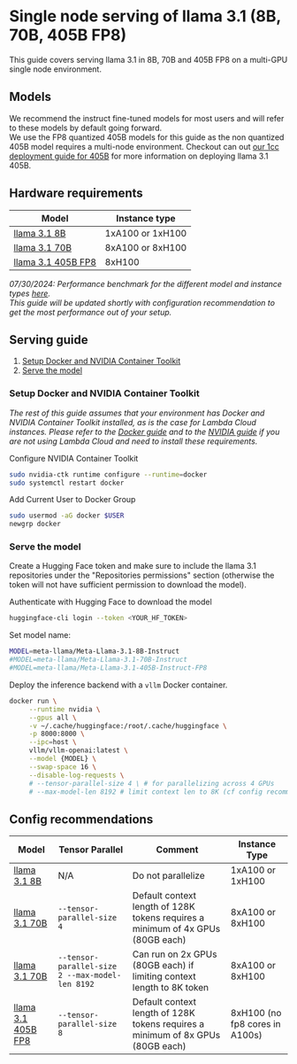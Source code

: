# Single node serving of llama 3.1 (8B, 70B, 405B FP8)

This guide covers serving llama 3.1 in 8B, 70B and 405B FP8 on a multi-GPU single node environment. 

## Models

We recommend the instruct fine-tuned models for most users and will refer to these models by default going forward.  
We use the FP8 quantized 405B models for this guide as the non quantized 405B model requires a multi-node environment. Checkout can out [our 1cc deployment guide for 405B](https://docs.lambdalabs.com/1-click-clusters/serving-llama-3.1-405b-on-a-lambda-1-click-cluster) for more information on deploying llama 3.1 405B.

## Hardware requirements
| Model              | Instance type       |
|--------------------|----------------|
| [llama 3.1 8B](https://huggingface.co/meta-llama/Meta-Llama-3.1-8B-Instruct)       | 1xA100 or 1xH100  |
| [llama 3.1 70B](https://huggingface.co/meta-llama/Meta-Llama-3.1-70B-Instruct)      | 8xA100 or 8xH100  |
| [llama 3.1 405B FP8](https://huggingface.co/meta-llama/Meta-Llama-3.1-405B-Instruct-FP8) | 8xH100             |

*07/30/2024: Performance benchmark for the different model and instance types [here](https://github.com/LambdaLabsML/llama3-endpoint/tree/main/benchmark_logs).*  
*This guide will be updated shortly with configuration recommendation to get the most performance out of your setup.*

## Serving guide

1. [Setup Docker and NVIDIA Container Toolkit](#setup-docker-and-nvidia-container-toolkit)
2. [Serve the model](#serve-the-model)

### Setup Docker and NVIDIA Container Toolkit

*The rest of this guide assumes that your environment has Docker and NVIDIA Container Toolkit installed, as is the case for Lambda Cloud instances. Please refer to the [Docker guide](https://docs.docker.com/engine/install/ubuntu/) and to the [NVIDIA guide](https://docs.nvidia.com/datacenter/cloud-native/container-toolkit/latest/install-guide.html) if you are not using Lambda Cloud and need to install these requirements.*

Configure NVIDIA Container Toolkit
```bash
sudo nvidia-ctk runtime configure --runtime=docker
sudo systemctl restart docker
```

Add Current User to Docker Group
```bash
sudo usermod -aG docker $USER
newgrp docker
```

### Serve the model

Create a Hugging Face token and make sure to include the llama 3.1 repositories under the "Repositories permissions" section (otherwise the token will not have sufficient permission to download the model).

Authenticate with Hugging Face to download the model
```bash
huggingface-cli login --token <YOUR_HF_TOKEN>
```

Set model name:
```bash
MODEL=meta-llama/Meta-Llama-3.1-8B-Instruct
#MODEL=meta-llama/Meta-Llama-3.1-70B-Instruct
#MODEL=meta-llama/Meta-Llama-3.1-405B-Instruct-FP8
```

Deploy the inference backend with a `vllm` Docker container.
```bash
docker run \
     --runtime nvidia \
     --gpus all \
     -v ~/.cache/huggingface:/root/.cache/huggingface \
     -p 8000:8000 \
     --ipc=host \
     vllm/vllm-openai:latest \
     --model {MODEL} \
     --swap-space 16 \
     --disable-log-requests \
     # --tensor-parallel-size 4 \ # for parallelizing across 4 GPUs
     # --max-model-len 8192 # limit context len to 8K (cf config recommendation below)
```

## Config recommendations

| Model                                                                                     | Tensor Parallel                            | Comment                                                    | Instance Type          |
|-------------------------------------------------------------------------------------------|--------------------------------------------|-----------------------------------------------------------------|------------------------|
| [llama 3.1 8B](https://huggingface.co/meta-llama/Meta-Llama-3.1-8B-Instruct)              | N/A        | Do not parallelize                                           | 1xA100 or 1xH100       |
| [llama 3.1 70B](https://huggingface.co/meta-llama/Meta-Llama-3.1-70B-Instruct)            | `--tensor-parallel-size 4`                 | Default context length of 128K tokens requires a minimum of 4x GPUs (80GB each) | 8xA100 or 8xH100       |
| [llama 3.1 70B](https://huggingface.co/meta-llama/Meta-Llama-3.1-70B-Instruct)            | `--tensor-parallel-size 2 --max-model-len 8192` | Can run on 2x GPUs (80GB each) if limiting context length to 8K token | 8xA100 or 8xH100       |
| [llama 3.1 405B FP8](https://huggingface.co/meta-llama/Meta-Llama-3.1-405B-Instruct-FP8)  | `--tensor-parallel-size 8`                 | Default context length of 128K tokens requires a minimum of 8x GPUs (80GB each) | 8xH100 (no fp8 cores in A100s)                 |




